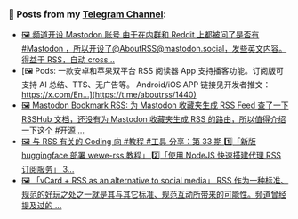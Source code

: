 ### 📰 Posts from my [Telegram Channel](https://t.me/s/aboutrss):
<!-- BLOG-POST-LIST:START -->
- [🖼 频道开设 Mastodon 账号 由于在内群和 Reddit 上都被问了是否有 #Mastodon ，所以开设了@AboutRSS@mastodon.social，发些英文内容。得益于 RSS，自动 cross...](https://t.me/aboutrss/1441)
- [🖼 Pods: 一款安卓和苹果双平台 RSS 阅读器 App 支持播客功能。订阅版可支持 AI 总结、TTS、无广告等。 Android/iOS APP 链接见开发者推文： https://x.com/En...](https://t.me/aboutrss/1440)
- [🖼 Mastodon Bookmark RSS: 为 Mastodon 收藏夹生成 RSS Feed 查了一下 RSSHub 文档，还没有为 Mastodon 收藏夹生成 RSS 的路由，所以值得介绍一下这个 #开源 ...](https://t.me/aboutrss/1439)
- [🖼 与 RSS 有关的 Coding 向 #教程 #工具 分享：第 33 期 1️⃣「新版 huggingface 部署 wewe-rss 教程」 2️⃣「使用 NodeJS 快速搭建代理 RSS 订阅服务」 3...](https://t.me/aboutrss/1438)
- [🖼 「vCard + RSS as an alternative to social media」 RSS 作为一种标准、规范的好玩之处之一就是其与其它标准、规范互动所带来的可能性。频道曾经提及过的 ...](https://t.me/aboutrss/1437)
<!-- BLOG-POST-LIST:END -->

<!--
**AboutRSS/AboutRSS** is a ✨ _special_ ✨ repository because its `README.md` (this file) appears on your GitHub profile.

Here are some ideas to get you started:

- 🔭 I’m currently working on ...
- 🌱 I’m currently learning ...
- 👯 I’m looking to collaborate on ...
- 🤔 I’m looking for help with ...
- 💬 Ask me about ...
- 📫 How to reach me: ...
- 😄 Pronouns: ...
- ⚡ Fun fact: ...
-->
